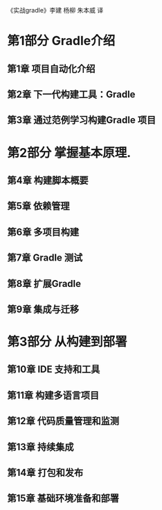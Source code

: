 《实战gradle》李建 杨柳 朱本威 译

# 第1部分 Gradle介绍
## 第1章 项目自动化介绍
## 第2章 下一代构建工具：Gradle
## 第3章 通过范例学习构建Gradle 项目

# 第2部分 掌握基本原理.
## 第4章 构建脚本概要
## 第5章 依赖管理
## 第6章 多项目构建
## 第7章 Gradle 测试 
## 第8章 扩展Gradle
## 第9章 集成与迁移

# 第3部分 从构建到部署
## 第10章 IDE 支持和工具
## 第11章 构建多语言项目
## 第12章 代码质量管理和监测
## 第13章 持续集成
## 第14章 打包和发布
## 第15章 基础环境准备和部署